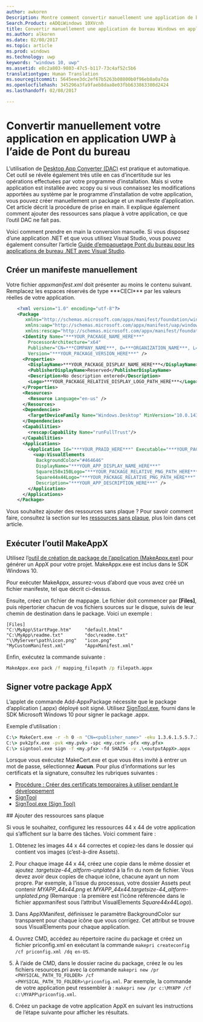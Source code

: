 ```yaml
---
author: awkoren
Description: Montre comment convertir manuellement une application de bureau Windows (Win32, WPF, Windows Forms) en une application de plateforme Windows universelle (UWP).
Search.Product: eADQiWindows 10XVcnh
title: Convertir manuellement une application de bureau Windows en application UWP
ms.author: alkoren
ms.date: 02/08/2017
ms.topic: article
ms.prod: windows
ms.technology: uwp
keywords: "windows 10, uwp"
ms.assetid: e8c2a803-9803-47c5-b117-73c4af52c5b6
translationtype: Human Translation
ms.sourcegitcommit: 5645eee3dc2ef67b5263b08800b0f96eb8a0a7da
ms.openlocfilehash: 345296a3fa9faeb8daa8e03fbb633863380d2424
ms.lasthandoff: 02/08/2017

---
```


# <a name="manually-convert-your-app-to-uwp-using-the-desktop-bridge"></a>Convertir manuellement votre application en application UWP à l’aide de Pont du bureau

L’utilisation de [Desktop App Converter (DAC)](desktop-to-uwp-run-desktop-app-converter.md) est pratique et automatique. Cet outil se révèle également très utile en cas d’incertitude sur les opérations effectuées par votre programme d’installation. Mais si votre application est installée avec xcopy ou si vous connaissez les modifications apportées au système par le programme d’installation de votre application, vous pouvez créer manuellement un package et un manifeste d’application. Cet article décrit la procédure de prise en main. Il explique également comment ajouter des ressources sans plaque à votre application, ce que l’outil DAC ne fait pas. 

Voici comment prendre en main la conversion manuelle. Si vous disposez d’une application .NET et que vous utilisez Visual Studio, vous pouvez également consulter l’article [Guide d’empaquetage Pont du bureau pour les applications de bureau .NET avec Visual Studio](desktop-to-uwp-packaging-dot-net.md).  

## <a name="create-a-manifest-by-hand"></a>Créer un manifeste manuellement

Votre fichier _appxmanifest.xml_ doit présenter au moins le contenu suivant. Remplacez les espaces réservés de type \*\*\*CECI\*\*\* par les valeurs réelles de votre application.

```XML
    <?xml version="1.0" encoding="utf-8"?>
    <Package
       xmlns="http://schemas.microsoft.com/appx/manifest/foundation/windows10"
       xmlns:uap="http://schemas.microsoft.com/appx/manifest/uap/windows10"
       xmlns:rescap="http://schemas.microsoft.com/appx/manifest/foundation/windows10/restrictedcapabilities">
      <Identity Name="***YOUR_PACKAGE_NAME_HERE***"
        ProcessorArchitecture="x64"
        Publisher="CN=***COMPANY_NAME***, O=***ORGANIZATION_NAME***, L=***CITY***, S=***STATE***, C=***COUNTRY***"
        Version="***YOUR_PACKAGE_VERSION_HERE***" />
      <Properties>
        <DisplayName>***YOUR_PACKAGE_DISPLAY_NAME_HERE***</DisplayName>
        <PublisherDisplayName>Reserved</PublisherDisplayName>
        <Description>No description entered</Description>
        <Logo>***YOUR_PACKAGE_RELATIVE_DISPLAY_LOGO_PATH_HERE***</Logo>
      </Properties>
      <Resources>
        <Resource Language="en-us" />
      </Resources>
      <Dependencies>
        <TargetDeviceFamily Name="Windows.Desktop" MinVersion="10.0.14316.0" MaxVersionTested="10.0.14316.0" />
      </Dependencies>
      <Capabilities>
        <rescap:Capability Name="runFullTrust"/>
      </Capabilities>
      <Applications>
        <Application Id="***YOUR_PRAID_HERE***" Executable="***YOUR_PACKAGE_RELATIVE_EXE_PATH_HERE***" EntryPoint="Windows.FullTrustApplication">
          <uap:VisualElements
           BackgroundColor="#464646"
           DisplayName="***YOUR_APP_DISPLAY_NAME_HERE***"
           Square150x150Logo="***YOUR_PACKAGE_RELATIVE_PNG_PATH_HERE***"
           Square44x44Logo="***YOUR_PACKAGE_RELATIVE_PNG_PATH_HERE***"
           Description="***YOUR_APP_DESCRIPTION_HERE***" />
        </Application>
      </Applications>
    </Package>
```

Vous souhaitez ajouter des ressources sans plaque ? Pour savoir comment faire, consultez la section sur les [ressources sans plaque](#unplated-assets), plus loin dans cet article.

## <a name="run-the-makeappx-tool"></a>Exécuter l’outil MakeAppX

Utilisez l’[outil de création de package de l’application (MakeAppx.exe)](https://msdn.microsoft.com/library/windows/desktop/hh446767(v=vs.85).aspx) pour générer un AppX pour votre projet. MakeAppx.exe est inclus dans le SDK Windows 10. 

Pour exécuter MakeAppx, assurez-vous d’abord que vous avez créé un fichier manifeste, tel que décrit ci-dessus. 

Ensuite, créez un fichier de mappage. Le fichier doit commencer par **[Files]**, puis répertorier chacun de vos fichiers sources sur le disque, suivis de leur chemin de destination dans le package. Voici un exemple : 

```
[Files]
"C:\MyApp\StartPage.htm"     "default.html"
"C:\MyApp\readme.txt"        "doc\readme.txt"
"\\MyServer\path\icon.png"   "icon.png"
"MyCustomManifest.xml"       "AppxManifest.xml"
```

Enfin, exécutez la commande suivante : 

```cmd
MakeAppx.exe pack /f mapping_filepath /p filepath.appx
```

## <a name="sign-your-appx-package"></a>Signer votre package AppX

L’applet de commande Add-AppxPackage nécessite que le package d’application (.appx) déployé soit signé. Utilisez [SignTool.exe](https://msdn.microsoft.com/library/windows/desktop/aa387764(v=vs.85).aspx), fourni dans le SDK Microsoft Windows 10 pour signer le package .appx.

Exemple d’utilisation : 

```cmd
C:\> MakeCert.exe -r -h 0 -n "CN=<publisher_name>" -eku 1.3.6.1.5.5.7.3.3 -pe -sv <my.pvk> <my.cer>
C:\> pvk2pfx.exe -pvk <my.pvk> -spc <my.cer> -pfx <my.pfx>
C:\> signtool.exe sign -f <my.pfx> -fd SHA256 -v .\<outputAppX>.appx
```
Lorsque vous exécutez MakeCert.exe et que vous êtes invité à entrer un mot de passe, sélectionnez **Aucun**. Pour plus d’informations sur les certificats et la signature, consultez les rubriques suivantes : 

- [Procédure : Créer des certificats temporaires à utiliser pendant le développement](https://msdn.microsoft.com/library/ms733813.aspx)
- [SignTool](https://msdn.microsoft.com/library/windows/desktop/aa387764.aspx)
- [SignTool.exe (Sign Tool)](https://msdn.microsoft.com/library/8s9b9yaz.aspx)

<span id="unplated-assets" />
## <a name="add-unplated-assets"></a>Ajouter des ressources sans plaque

Si vous le souhaitez, configurez les ressources 44 x 44 de votre application qui s’affichent sur la barre des tâches. Voici comment faire : 

1. Obtenez les images 44 x 44 correctes et copiez-les dans le dossier qui contient vos images (c’est-à-dire Assets).

2. Pour chaque image 44 x 44, créez une copie dans le même dossier et ajoutez *.targetsize-44_altform-unplated* à la fin du nom de fichier. Vous devez avoir deux copies de chaque icône, chacune ayant un nom propre. Par exemple, à l’issue du processus, votre dossier Assets peut contenir *MYAPP_44x44.png* et *MYAPP_44x44.targetsize-44_altform-unplated.png* (Remarque : la première est l’icône référencée dans le fichier appxmanifest sous l’attribut VisualElements *Square44x44Logo*). 

3.    Dans AppXManifest, définissez le paramètre BackgroundColor sur transparent pour chaque icône que vous corrigez. Cet attribut se trouve sous VisualElements pour chaque application.

4.    Ouvrez CMD, accédez au répertoire racine du package et créez un fichier priconfig.xml en exécutant la commande ```makepri createconfig /cf priconfig.xml /dq en-US```.

5.    À l’aide de CMD, dans le dossier racine du package, créez le ou les fichiers resources.pri avec la commande ```makepri new /pr <PHYSICAL_PATH_TO_FOLDER> /cf <PHYSICAL_PATH_TO_FOLDER>\priconfig.xml```. Par exemple, la commande de votre application peut ressembler à : ```makepri new /pr c:\MYAPP /cf c:\MYAPP\priconfig.xml```. 

6.    Créez un package de votre application AppX en suivant les instructions de l’étape suivante pour afficher les résultats.
